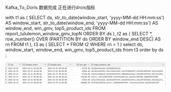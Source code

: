 Kafka_To_Doris 数据完成
正在进行drois指标


with t1 as (
SELECT
ds,
str_to_date(window_start, 'yyyy-MM-dd HH:mm:ss') AS window_start,
str_to_date(window_end, 'yyyy-MM-dd HH:mm:ss') AS window_end,
win_gmv,
top5_product_ids
FROM report_lululemon_window_gmv_topN
ORDER BY ds
),
t2 as (
SELECT
*,
row_number() OVER (PARTITION BY ds ORDER BY window_end DESC) AS rn
FROM t1
),
t3 as (
SELECT *
FROM t2
WHERE rn = 1
)
select ds, window_start, window_end, win_gmv, top5_product_ids
from t3
order by ds
;


![img.png](img.png)